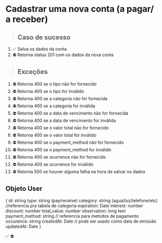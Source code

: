 # Cadastrar uma nova conta (a pagar/ a receber)

> ## Caso de sucesso

1. ✅ Salva os dados da conta
2. ⛔ Retorna status 201 com os dados da nova conta

> ## Exceções
1. ⛔ Retorna 400 se o tipo não for fornecido
2. ⛔ Retorna 400 se o tipo for inválido
3. ⛔ Retorna 400 se a categoria não for fornecida
4. ⛔ Retorna 400 se a categoria for inválida
5. ⛔ Retorna 400 se a data de vencimento não for fornecida
6. ⛔ Retorna 400 se a data de vencimento for inválida
7. ⛔ Retorna 400 se o valor total não for fornecido
8. ⛔ Retorna 400 se o valor total for inválido
9. ⛔ Retorna 400 se o payment_method não for fornecido
10. ⛔ Retorna 400 se o payment_method for inválido
11. ⛔ Retorna 400 se ocurrence não for fornecido
12. ⛔ Retorna 400 se ocurrence for inválido
13. ⛔ Retorna 500 se houver alguma falha na hora de salvar os dados


## Objeto User
{
  	id: string
    type: string (pay/receive)
    category: string (agua/luz/telefone/etc) //referencia pra tabela de categoria
    expiration: Date
    interest: number
    discount: number
    total_value: number
    observation: long text
    payment_method: string // referencia para metodos de pagamento
    occurence: string
    createdAt: Date // pode ser usado como data de emissão
    updatedAt: Date
}

✅
⛔